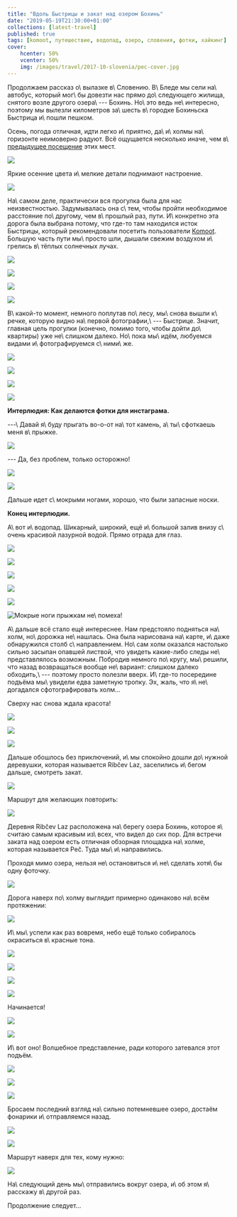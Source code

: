 ```yaml
---
title: "Вдоль Быстрицы и закат над озером Бохинь"
date: "2019-05-19T21:30:00+01:00"
collections: [latest-travel]
published: true
tags: [komoot, путешествие, водопад, озеро, словения, фотки, хайкинг]
cover:
    hcenter: 50%
    vcenter: 50%
    img: /images/travel/2017-10-slovenia/pec-cover.jpg
---
```


Продолжаем рассказ о\ вылазке в\ Словению. В\ Бледе мы сели на\ автобус, который 
мог\ бы довезти нас прямо до\ следующего жилища, снятого возле другого 
озера\ --- Бохинь. Но\ это ведь не\ интересно, поэтому мы вылезли километров 
за\ шесть в\ городке Бохиньска Быстрица и\ пошли пешком.

<!--more-->

Осень, погода отличная, идти легко и\ приятно, да\ и\ холмы на\ горизонте 
неимоверно радуют. Всё ощущается несколько иначе, чем в\ [предыдущее 
посещение][previous] этих мест.

![](/images/travel/2017-10-slovenia/bistrice-city.jpg)

Яркие осенние цвета и\ мелкие детали поднимают настроение.

![](/images/travel/2017-10-slovenia/bistrice-color.jpg)

На\ самом деле, практически вся прогулка была для нас неизвестностью. 
Задумывалась она с\ тем, чтобы пройти необходимое расстояние по\ другому, чем 
в\ прошлый раз, пути. И\ конкретно эта дорога была выбрана потому, что где-то 
там находился исток Быстрицы, который рекомендовали посетить пользователи 
[Komoot][]. Большую часть пути мы\ просто шли, дышали свежим воздухом и\ грелись 
в\ тёплых солнечных лучах.

![](/images/travel/2017-10-slovenia/bistrice-road-1.jpg)

![](/images/travel/2017-10-slovenia/bistrice-road-2.jpg)

![](/images/travel/2017-10-slovenia/bistrice-road-3.jpg)

![](/images/travel/2017-10-slovenia/bistrice-road-4.jpg)

В\ какой-то момент, немного поплутав по\ лесу, мы\ снова вышли к\ речке, 
которую видно на\ первой фотографии,\ --- Быстрице. Значит, главная цель 
прогулки (конечно, помимо того, чтобы дойти до\ квартиры) уже не\ слишком 
далеко.  Но\ пока мы\ идём, любуемся видами и\ фотографируемся с\ ними\ же.

![](/images/travel/2017-10-slovenia/bistrice-river-1.jpg)

![](/images/travel/2017-10-slovenia/bistrice-river-2.jpg)

![](/images/travel/2017-10-slovenia/bistrice-river-3.jpg)

![](/images/travel/2017-10-slovenia/bistrice-river-4.jpg)

**Интерлюдия: Как делаются фотки для инстаграма.**

---\ Давай я\ буду прыгать вo-o-от на\ тот камень, а\ ты\ сфоткаешь меня 
в\ прыжке.

![](/images/travel/2017-10-slovenia/bistrice-jump-1.jpg)

--- Да, без проблем, только осторожно!

![](/images/travel/2017-10-slovenia/bistrice-jump-2.jpg)

![](/images/travel/2017-10-slovenia/bistrice-jump-3.jpg)

Дальше идет с\ мокрыми ногами, хорошо, что были запасные носки.

**Конец интерлюдии.**

А\ вот и\ водопад. Шикарный, широкий, ещё и\ большой залив внизу с\ очень 
красивой лазурной водой. Прямо отрада для глаз.

![](/images/travel/2017-10-slovenia/bistrice-source-1.jpg)

![](/images/travel/2017-10-slovenia/bistrice-source-2.jpg)

![](/images/travel/2017-10-slovenia/bistrice-source-3.jpg)

![](/images/travel/2017-10-slovenia/bistrice-source-4.jpg)

![](/images/travel/2017-10-slovenia/bistrice-source-5.jpg)

![Мокрые ноги прыжкам не\ помеха!](/images/travel/2017-10-slovenia/bistrice-source-6.jpg)

А\ дальше всё стало ещё интереснее. Нам предстояло подняться на\ холм, 
но\ дорожка не\ нашлась. Она была нарисована на\ карте, и\ даже обнаружился 
столб с\ направлением. Но\ сам холм оказался настолько сильно засыпан опавшей 
листвой, что увидеть какие-либо следы не\ представлялось возможным. Побродив 
немного по\ кругу, мы\ решили, что назад возвращаться вообще не\ вариант: 
слишком далеко обходить,\ --- поэтому просто полезли вверх. И\ где-то посередине 
подъёма мы\ увидели едва заметную тропку. Эх, жаль, что я\ не\ догадался 
сфотографировать холм...

Сверху нас снова ждала красота!

![](/images/travel/2017-10-slovenia/bistrice-top-1.jpg)

![](/images/travel/2017-10-slovenia/bistrice-top-2.jpg)

![](/images/travel/2017-10-slovenia/bistrice-top-3.jpg)

Дальше обошлось без приключений, и\ мы спокойно дошли до\ нужной деревушки, 
которая называется Ribčev Laz, заселились и\ бегом дальше, смотреть закат.

![](/images/travel/2017-10-slovenia/bistrice-end.jpg)

Маршрут для желающих повторить:

![](iframe:https://www.komoot.de/tour/24714607/embed)

Деревня Ribčev Laz расположена на\ берегу озера Бохинь, которое я\ считаю самым 
красивым из\ всех, что видел до сих пор. Для встречи заката над озером есть 
отличная обзорная площадка на\ холме, которая называется Peč. Туда 
мы\ и\ направились.

Проходя мимо озера, нельзя не\ остановиться и\ не\ сделать хотя\ бы одну 
фоточку.

![](/images/travel/2017-10-slovenia/pec-lake.jpg)

Дорога наверх по\ холму выглядит примерно одинаково на\ всём протяжении:

![](/images/travel/2017-10-slovenia/pec-path.jpg)

И\ мы\ успели как раз вовремя, небо ещё только собиралось окраситься в\ красные 
тона.

![](/images/travel/2017-10-slovenia/pec-not-yet-1.jpg)

![](/images/travel/2017-10-slovenia/pec-not-yet-2.jpg)

![](/images/travel/2017-10-slovenia/pec-not-yet-3.jpg)

![](/images/travel/2017-10-slovenia/pec-not-yet-4.jpg)

Начинается!

![](/images/travel/2017-10-slovenia/pec-starting-1.jpg)

![](/images/travel/2017-10-slovenia/pec-starting-2.jpg)

И\ вот оно! Волшебное представление, ради которого затевался этот подъём.

![](/images/travel/2017-10-slovenia/pec-sunset-1.jpg)

![](/images/travel/2017-10-slovenia/pec-sunset-2.jpg)

![](/images/travel/2017-10-slovenia/pec-sunset-3.jpg)

Бросаем последний взгляд на\ сильно потемневшее озеро, достаём фонарики 
и\ отправляемся назад.

![](/images/travel/2017-10-slovenia/pec-end-1.jpg)

![](/images/travel/2017-10-slovenia/pec-end-2.jpg)

Маршрут наверх для тех, кому нужно:

![](iframe:https://www.komoot.de/tour/24733304/embed)

На\ следующий день мы\ отправились вокруг озера, и\ об этом я\ расскажу 
в\ другой раз.

Продолжение следует...

[Komoot]: https://www.komoot.de/
[previous]: /post/eurotrip-2014-bled-bohinj/
